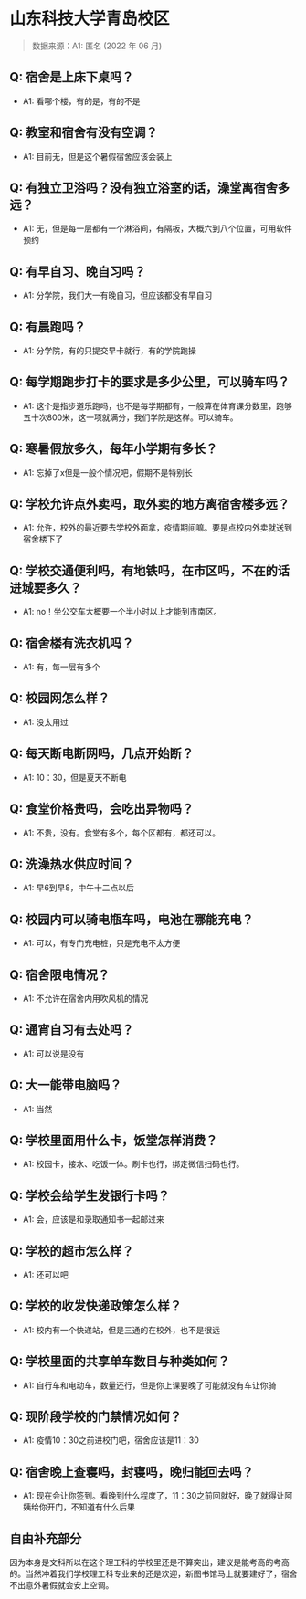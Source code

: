 # 山东科技大学青岛校区

> 数据来源：A1: 匿名 (2022 年 06 月)

## Q: 宿舍是上床下桌吗？

- A1: 看哪个楼，有的是，有的不是

## Q: 教室和宿舍有没有空调？

- A1: 目前无，但是这个暑假宿舍应该会装上

## Q: 有独立卫浴吗？没有独立浴室的话，澡堂离宿舍多远？

- A1: 无，但是每一层都有一个淋浴间，有隔板，大概六到八个位置，可用软件预约

## Q: 有早自习、晚自习吗？

- A1: 分学院，我们大一有晚自习，但应该都没有早自习

## Q: 有晨跑吗？

- A1: 分学院，有的只提交早卡就行，有的学院跑操

## Q: 每学期跑步打卡的要求是多少公里，可以骑车吗？

- A1: 这个是指步道乐跑吗，也不是每学期都有，一般算在体育课分数里，跑够五十次800米，这一项就满分，我们学院是这样。可以骑车。

## Q: 寒暑假放多久，每年小学期有多长？

- A1: 忘掉了x但是一般个情况吧，假期不是特别长

## Q: 学校允许点外卖吗，取外卖的地方离宿舍楼多远？

- A1: 允许，校外的最近要去学校外面拿，疫情期间嘛。要是点校内外卖就送到宿舍楼下了

## Q: 学校交通便利吗，有地铁吗，在市区吗，不在的话进城要多久？

- A1: no！坐公交车大概要一个半小时以上才能到市南区。

## Q: 宿舍楼有洗衣机吗？

- A1: 有，每一层有多个

## Q: 校园网怎么样？

- A1: 没太用过

## Q: 每天断电断网吗，几点开始断？

- A1: 10：30，但是夏天不断电

## Q: 食堂价格贵吗，会吃出异物吗？

- A1: 不贵，没有。食堂有多个，每个区都有，都还可以。

## Q: 洗澡热水供应时间？

- A1: 早6到早8，中午十二点以后

## Q: 校园内可以骑电瓶车吗，电池在哪能充电？

- A1: 可以，有专门充电桩，只是充电不太方便

## Q: 宿舍限电情况？

- A1: 不允许在宿舍内用吹风机的情况

## Q: 通宵自习有去处吗？

- A1: 可以说是没有

## Q: 大一能带电脑吗？

- A1: 当然

## Q: 学校里面用什么卡，饭堂怎样消费？

- A1: 校园卡，接水、吃饭一体。刷卡也行，绑定微信扫码也行。

## Q: 学校会给学生发银行卡吗？

- A1: 会，应该是和录取通知书一起邮过来

## Q: 学校的超市怎么样？

- A1: 还可以吧

## Q: 学校的收发快递政策怎么样？

- A1: 校内有一个快递站，但是三通的在校外，也不是很远

## Q: 学校里面的共享单车数目与种类如何？

- A1: 自行车和电动车，数量还行，但是你上课要晚了可能就没有车让你骑

## Q: 现阶段学校的门禁情况如何？

- A1: 疫情10：30之前进校门吧，宿舍应该是11：30

## Q: 宿舍晚上查寝吗，封寝吗，晚归能回去吗？

- A1: 现在会让你签到。看晚到什么程度了，11：30之前回就好，晚了就得让阿姨给你开门，不知道有什么后果

## 自由补充部分

因为本身是文科所以在这个理工科的学校里还是不算突出，建议是能考高的考高的。当然冲着我们学校理工科专业来的还是欢迎，新图书馆马上就要建好了，宿舍不出意外暑假就会安上空调。